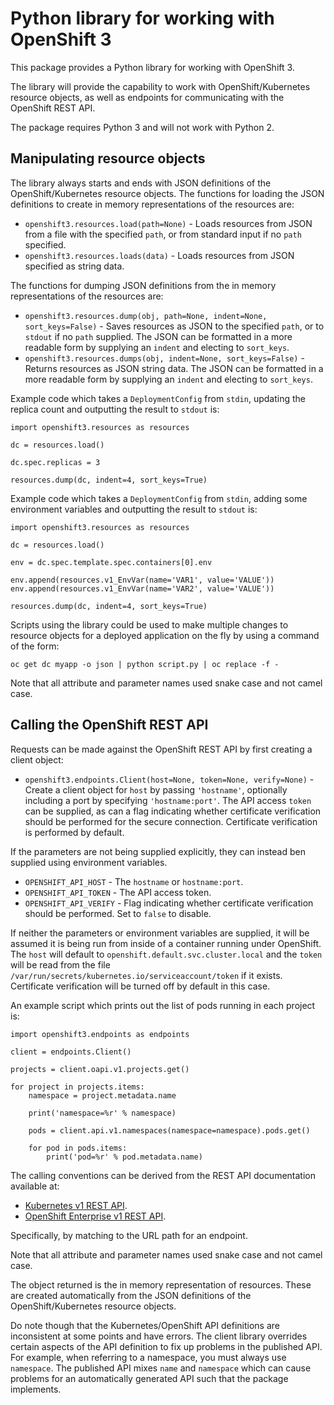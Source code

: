 # Python library for working with OpenShift 3

This package provides a Python library for working with OpenShift 3.

The library will provide the capability to work with OpenShift/Kubernetes resource objects, as well as endpoints for communicating with the OpenShift REST API.

The package requires Python 3 and will not work with Python 2.

## Manipulating resource objects

The library always starts and ends with JSON definitions of the OpenShift/Kubernetes resource objects. The functions for loading the JSON definitions to create in memory representations of the resources are:

* ``openshift3.resources.load(path=None)`` - Loads resources from JSON from a file with the specified ``path``, or from standard input if no ``path`` specified.
* ``openshift3.resources.loads(data)`` - Loads resources from JSON specified as string data.

The functions for dumping JSON definitions from the in memory representations of the resources are:

* ``openshift3.resources.dump(obj, path=None, indent=None, sort_keys=False)`` - Saves resources as JSON to the specified ``path``, or to ``stdout`` if no ``path`` supplied. The JSON can be formatted in a more readable form by supplying an ``indent`` and electing to ``sort_keys``.
* ``openshift3.resources.dumps(obj, indent=None, sort_keys=False)`` - Returns resources as JSON string data. The JSON can be formatted in a more readable form by supplying an ``indent`` and electing to ``sort_keys``.

Example code which takes a ``DeploymentConfig`` from ``stdin``, updating the replica count and outputting the result to ``stdout`` is:

```
import openshift3.resources as resources

dc = resources.load()

dc.spec.replicas = 3

resources.dump(dc, indent=4, sort_keys=True)
```

Example code which takes a ``DeploymentConfig`` from ``stdin``, adding some environment variables and outputting the result to ``stdout`` is:

```
import openshift3.resources as resources

dc = resources.load()

env = dc.spec.template.spec.containers[0].env

env.append(resources.v1_EnvVar(name='VAR1', value='VALUE'))
env.append(resources.v1_EnvVar(name='VAR2', value='VALUE'))

resources.dump(dc, indent=4, sort_keys=True)
```

Scripts using the library could be used to make multiple changes to resource objects for a deployed application on the fly by using a command of the form:

```
oc get dc myapp -o json | python script.py | oc replace -f -
```

Note that all attribute and parameter names used snake case and not camel case.

## Calling the OpenShift REST API

Requests can be made against the OpenShift REST API by first creating a client object:

* ``openshift3.endpoints.Client(host=None, token=None, verify=None)`` - Create a client object for ``host`` by passing ``'hostname'``, optionally including a port by specifying ``'hostname:port'``. The API access ``token`` can be supplied, as can a flag indicating whether certificate verification should be performed for the secure connection. Certificate verification is performed by default.

If the parameters are not being supplied explicitly, they can instead ben supplied using environment variables.

* ``OPENSHIFT_API_HOST`` - The ``hostname`` or ``hostname:port``.
* ``OPENSHIFT_API_TOKEN`` - The API access token.
* ``OPENSHIFT_API_VERIFY`` - Flag indicating whether certificate verification should be performed. Set to ``false`` to disable.

If neither the parameters or environment variables are supplied, it will be assumed it is being run from inside of a container running under OpenShift. The ``host`` will default to ``openshift.default.svc.cluster.local`` and the ``token`` will be read from the file ``/var/run/secrets/kubernetes.io/serviceaccount/token`` if it exists. Certificate verification will be turned off by default in this case.

An example script which prints out the list of pods running in each project is:

```
import openshift3.endpoints as endpoints

client = endpoints.Client()

projects = client.oapi.v1.projects.get()

for project in projects.items:
    namespace = project.metadata.name

    print('namespace=%r' % namespace)

    pods = client.api.v1.namespaces(namespace=namespace).pods.get()

    for pod in pods.items:
        print('pod=%r' % pod.metadata.name)
```

The calling conventions can be derived from the REST API documentation available at:

* [Kubernetes v1 REST API](https://docs.openshift.com/enterprise/latest/rest_api/kubernetes_v1.html).
* [OpenShift Enterprise v1 REST API](https://docs.openshift.com/enterprise/latest/rest_api/openshift_v1.html).

Specifically, by matching to the URL path for an endpoint.

Note that all attribute and parameter names used snake case and not camel case.

The object returned is the in memory representation of resources. These are created automatically from the JSON definitions of the OpenShift/Kubernetes resource objects.

Do note though that the Kubernetes/OpenShift API definitions are inconsistent at some points and have errors. The client library overrides certain aspects of the API definition to fix up problems in the published API. For example, when referring to a namespace, you must always use ``namespace``. The published API mixes ``name`` and ``namespace`` which can cause problems for an automatically generated API such that the package implements.